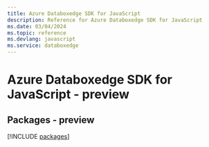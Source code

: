 ```yaml
---
title: Azure Databoxedge SDK for JavaScript
description: Reference for Azure Databoxedge SDK for JavaScript
ms.date: 03/04/2024
ms.topic: reference
ms.devlang: javascript
ms.service: databoxedge
---
```

# Azure Databoxedge SDK for JavaScript - preview
## Packages - preview
[!INCLUDE [packages](databoxedge-index.md)]